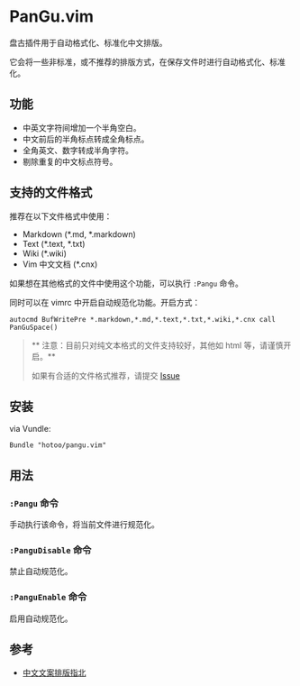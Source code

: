 
# PanGu.vim

盘古插件用于自动格式化、标准化中文排版。

它会将一些非标准，或不推荐的排版方式，在保存文件时进行自动格式化、标准化。

## 功能

* 中英文字符间增加一个半角空白。
* 中文前后的半角标点转成全角标点。
* 全角英文、数字转成半角字符。
* 剔除重复的中文标点符号。

## 支持的文件格式

推荐在以下文件格式中使用：

* Markdown (*.md, *.markdown)
* Text (*.text, *.txt)
* Wiki (*.wiki)
* Vim 中文文档 (*.cnx)

如果想在其他格式的文件中使用这个功能，可以执行 `:Pangu` 命令。

同时可以在 vimrc 中开启自动规范化功能。开启方式：

```viml
autocmd BufWritePre *.markdown,*.md,*.text,*.txt,*.wiki,*.cnx call PanGuSpace()
```

> ** 注意：目前只对纯文本格式的文件支持较好，其他如 html 等，请谨慎开启。**
>
> 如果有合适的文件格式推荐，请提交 [Issue](https://github.com/hotoo/pangu.vim/issues)

## 安装

via Vundle:

```
Bundle "hotoo/pangu.vim"
```

## 用法

### `:Pangu` 命令

手动执行该命令，将当前文件进行规范化。

### `:PanguDisable` 命令

禁止自动规范化。

### `:PanguEnable` 命令

启用自动规范化。

## 参考

* [中文文案排版指北](https://github.com/sparanoid/chinese-copywriting-guidelines)
